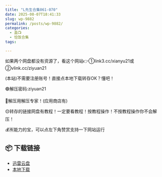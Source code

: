 ```yaml
---
title: "L先生合集061-070"
date: 2025-08-07T18:41:33
slug: wp-9882
permalink: /posts/wp-9882/
categories:
  - 盖📺
  - 恰饭合集
tags:

---
```


如果两个网盘都没有资源了，看这个网站👉①link3.cc/xianyu21或②vlink.cc/ziyuan21

(本站)不需要注册账号！直接点本地下载转存OK？懂吧！

🟢解压密码:ziyuan21

🔵解压用解压专家！(应用商店有)

🟡转存的链接网盘有教程！一定要看教程！按教程操作！不按教程操作你不会解压！

💰🈶能力的宝，可以点左下角赞赏支持一下网站运行

## 📦 下载链接
- [迅雷云盘](https://blziyuan21.com/pay-download/9882?key=c16197a937&down_id=0)
- [本地下载](https://blziyuan21.com/pay-download/9882?key=c16197a937&down_id=1)

